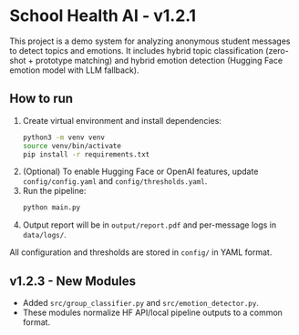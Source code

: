 # School Health AI - v1.2.1

This project is a demo system for analyzing anonymous student messages to detect topics and emotions.
It includes hybrid topic classification (zero-shot + prototype matching) and hybrid emotion detection
(Hugging Face emotion model with LLM fallback).

## How to run
1. Create virtual environment and install dependencies:
   ```bash
   python3 -m venv venv
   source venv/bin/activate
   pip install -r requirements.txt
   ```
2. (Optional) To enable Hugging Face or OpenAI features, update `config/config.yaml` and `config/thresholds.yaml`.
3. Run the pipeline:
   ```bash
   python main.py
   ```
4. Output report will be in `output/report.pdf` and per-message logs in `data/logs/`.

All configuration and thresholds are stored in `config/` in YAML format.

## v1.2.3 - New Modules
- Added `src/group_classifier.py` and `src/emotion_detector.py`.
- These modules normalize HF API/local pipeline outputs to a common format.

